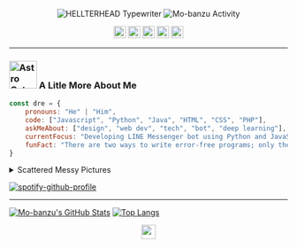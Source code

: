 <p align="center">
<img src="https://github.com/hellterhead/hellterhead/blob/main/assets/typewriter.gif" alt="HELLTERHEAD Typewriter">
<img src="https://github.com/hellterhead/hellterhead/blob/main/assets/activity.gif" alt="Mo-banzu Activity">
</p>
<p align="center">
<a href="https://line.me/ti/p/~luscious.net"><img src="https://img.shields.io/badge/LINE-00b300.svg?&style=for-the-badge" height=22></a>
<a href="https://instagram.com/mo.banzu"><img src="https://img.shields.io/badge/Instagram-dd2a7b.svg?&style=for-the-badge" height=22></a>
<a href="https://twitter.com/mo_banzu"><img src="https://img.shields.io/badge/Twitter-55acee.svg?&style=for-the-badge" height=22></a>
<a href="https://www.youtube.com/channel/UCPa_W8sqNpQrGCb8IvZflng"><img src="https://img.shields.io/badge/YouTube-ff0000.svg?&style=for-the-badge" height=22></a>
<a href="mailto:mbandu.ilik@gmail.com"><img src="https://img.shields.io/badge/Email-ea4335.svg?&style=for-the-badge" height=22></a>
</p>

____
### <img src="https://github.com/hellterhead/hellterhead/blob/main/assets/astrocat.gif" width="50" alt="Astro Cat"> A Litle More About Me
```javascript
const dre = {
    pronouns: "He" | "Him",
    code: ["Javascript", "Python", "Java", "HTML", "CSS", "PHP"],
    askMeAbout: ["design", "web dev", "tech", "bot", "deep learning"],
    currentFocus: "Developing LINE Messenger bot using Python and JavaScript",
    funFact: "There are two ways to write error-free programs; only the third one works"
}
```
<details>
<summary>Scattered Messy Pictures</summary><br>
  
<!-- mbnd_art starts -->
* [Take a look](https://www.instagram.com/p/BuFV-eBgg91/?utm_source=ig_web_copy_link) my boring activity
* I like [cats](https://www.instagram.com/p/B1dz-5rBwT0/?utm_source=ig_web_copy_link) and game consoles
* I believe that [aliens](https://www.instagram.com/p/BwiX5bml51Q/?utm_source=ig_web_copy_link) are hiding watching us
* And this is [something](https://www.instagram.com/p/Bs7thCVFt_W/?utm_source=ig_web_copy_link) that doesn't matter
<!-- mbnd_art ends -->

</details>

[![spotify-github-profile](https://spotify-github-profile.vercel.app/api/view?uid=mo.banzu&cover_image=true&theme=novatorem)](https://spotify-github-profile.vercel.app/api/view?uid=mo.banzu&redirect=true)

____
[![Mo-banzu's GitHub Stats](https://github-readme-stats.vercel.app/api?username=hellterhead&show_icons=true&theme=graywhite)](https://github.com/hellterhead)
[![Top Langs](https://github-readme-stats.vercel.app/api/top-langs/?username=hellterhead&layout=compact&theme=graywhite)](https://github.com/hellterhead)

<p align="center">
<a href="https://github.com/hellterhead"><img src="https://badges.pufler.dev/visits/hellterhead/hellterhead?style=flat-square&color=black&logo=github&logoColor=00ccff" height=26></a>
</p>
